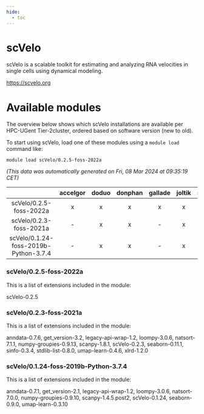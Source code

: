 ```yaml
---
hide:
  - toc
---
```


scVelo
======


scVelo is a scalable toolkit for estimating and analyzing RNA velocities in single cells using dynamical modeling.

https://scvelo.org
# Available modules


The overview below shows which scVelo installations are available per HPC-UGent Tier-2cluster, ordered based on software version (new to old).

To start using scVelo, load one of these modules using a `module load` command like:

```shell
module load scVelo/0.2.5-foss-2022a
```

*(This data was automatically generated on Fri, 08 Mar 2024 at 09:35:19 CET)*  

| |accelgor|doduo|donphan|gallade|joltik|skitty|
| :---: | :---: | :---: | :---: | :---: | :---: | :---: |
|scVelo/0.2.5-foss-2022a|x|x|x|x|x|x|
|scVelo/0.2.3-foss-2021a|-|x|x|-|x|x|
|scVelo/0.1.24-foss-2019b-Python-3.7.4|-|x|x|-|x|x|


### scVelo/0.2.5-foss-2022a

This is a list of extensions included in the module:

scVelo-0.2.5

### scVelo/0.2.3-foss-2021a

This is a list of extensions included in the module:

anndata-0.7.6, get_version-3.2, legacy-api-wrap-1.2, loompy-3.0.6, natsort-7.1.1, numpy-groupies-0.9.13, scanpy-1.8.1, scVelo-0.2.3, seaborn-0.11.1, sinfo-0.3.4, stdlib-list-0.8.0, umap-learn-0.4.6, xlrd-1.2.0

### scVelo/0.1.24-foss-2019b-Python-3.7.4

This is a list of extensions included in the module:

anndata-0.7.1, get_version-2.1, legacy-api-wrap-1.2, loompy-3.0.6, natsort-7.0.0, numpy-groupies-0.9.10, scanpy-1.4.5.post2, scVelo-0.1.24, seaborn-0.9.0, umap-learn-0.3.10